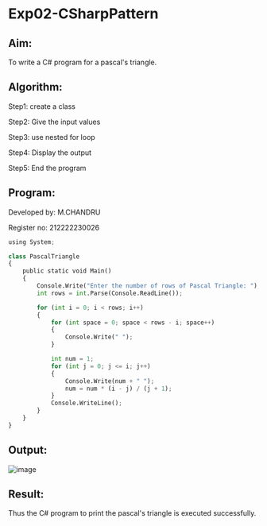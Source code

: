 # Exp02-CSharpPattern

## Aim:

To write a C# program for a pascal's triangle.

## Algorithm:

 Step1: create a class

 Step2: Give the input values

 Step3: use nested for loop

 Step4: Display the output

 Step5: End the program

## Program:

Developed by: M.CHANDRU

Register no: 212222230026

```python
using System;

class PascalTriangle
{
    public static void Main()
    {
        Console.Write("Enter the number of rows of Pascal Triangle: ");
        int rows = int.Parse(Console.ReadLine());

        for (int i = 0; i < rows; i++)
        {
            for (int space = 0; space < rows - i; space++)
            {
                Console.Write(" ");
            }

            int num = 1;
            for (int j = 0; j <= i; j++)
            {
                Console.Write(num + " ");
                num = num * (i - j) / (j + 1);
            }
            Console.WriteLine();
        }
    }
}
```

## Output:
![image](https://github.com/chandrumathiyazhagan/Exp02-CSharpPattern/assets/119393023/ad11da23-05fb-4334-9f20-7d6645a3ef09)

## Result:
Thus the C# program to print the pascal's triangle is executed successfully.
